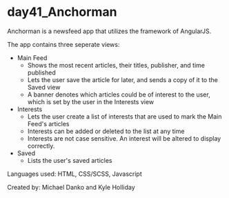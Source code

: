 # day41_Anchorman

Anchorman is a newsfeed app that utilizes the framework of AngularJS.

The app contains three seperate views:
- Main Feed
  - Shows the most recent articles, their titles, publisher, and time published
  - Lets the user save the article for later, and sends a copy of it to the Saved view
  - A banner denotes which articles could be of interest to the user, which is set by the user in the Interests view
- Interests
  - Lets the user create a list of interests that are used to mark the Main Feed's articles
  - Interests can be added or deleted to the list at any time
  - Interests are not case sensitive. An interest will be altered to display correctly. 
- Saved
  - Lists the user's saved articles

Languages used: HTML, CSS/SCSS, Javascript

Created by: Michael Danko and Kyle Holliday
